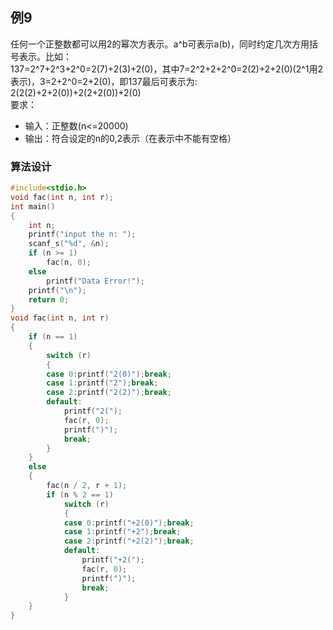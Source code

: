 ## 例9
任何一个正整数都可以用2的幂次方表示。a^b可表示a(b)，同时约定几次方用括号表示。比如：<br> 
137=2^7+2^3+2^0=2(7)+2(3)+2(0)，其中7=2^2+2+2^0=2(2)+2+2(0)(2^1用2表示)，3=2+2^0=2+2(0)，即137最后可表示为:<br>
2(2(2)+2+2(0))+2(2+2(0))+2(0)<br>
要求：
+ 输入：正整数(n<=20000)
+ 输出：符合设定的n的0,2表示（在表示中不能有空格）
### 算法设计
```c
#include<stdio.h>
void fac(int n, int r);
int main()
{
    int n;
    printf("input the n: ");
    scanf_s("%d", &n);
    if (n >= 1)
        fac(n, 0);
    else
        printf("Data Error!");
    printf("\n");
    return 0;
}
void fac(int n, int r)
{
    if (n == 1)
    {
        switch (r) 
        {
        case 0:printf("2(0)");break;
        case 1:printf("2");break;
        case 2:printf("2(2)");break;
        default:
            printf("2(");
            fac(r, 0);
            printf(")");
            break;
        }
    }
    else
    {
        fac(n / 2, r + 1);
        if (n % 2 == 1)
            switch (r)
            {
            case 0:printf("+2(0)");break;
            case 1:printf("+2");break;
            case 2:printf("+2(2)");break;
            default:
                printf("+2(");
                fac(r, 0);
                printf(")");
                break;
            }
    }
}
```

